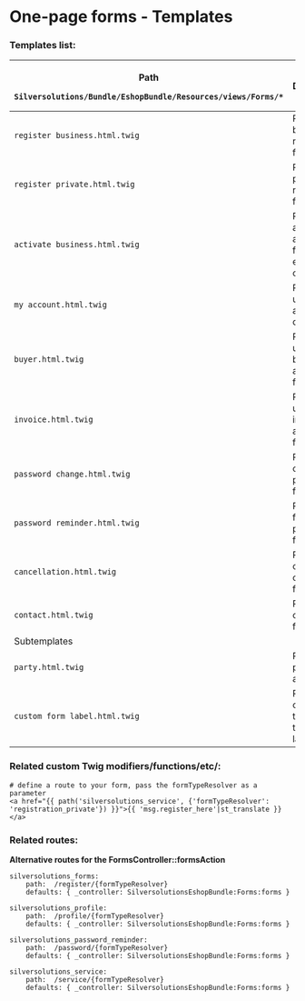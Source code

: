 #  One-page forms - Templates 

### Templates list:

<table>
<colgroup>
<col style="width: 50%" />
<col style="width: 50%" />
</colgroup>
<thead>
<tr class="header">
<th><p>Path</p>
<pre><code>Silversolutions/Bundle/EshopBundle/Resources/views/Forms/*</code></pre></th>
<th>Description</th>
</tr>
</thead>
<tbody>
<tr>
<td><pre><code>register_business.html.twig</code></pre></td>
<td>Renders the business registration form</td>
</tr>
<tr>
<td><pre><code>register_private.html.twig</code></pre></td>
<td>Renders the private registration form</td>
</tr>
<tr>
<td><pre><code>activate_business.html.twig</code></pre></td>
<td>Renders the account activation form for existing customers</td>
</tr>
<tr>
<td><pre><code>my_account.html.twig</code></pre></td>
<td>Renders the update my account data form</td>
</tr>
<tr>
<td><pre><code>buyer.html.twig</code></pre></td>
<td>Renders the update the buyer address form</td>
</tr>
<tr>
<td><pre><code>invoice.html.twig</code></pre></td>
<td>Renders update the invoice address form</td>
</tr>
<tr>
<td><pre><code>password_change.html.twig</code></pre></td>
<td>Renders the change password form</td>
</tr>
<tr>
<td><pre><code>password_reminder.html.twig</code></pre></td>
<td>Renders the forgot password form</td>
</tr>
<tr>
<td><pre><code>cancellation.html.twig</code></pre></td>
<td>Renders the online cancellation form (RMA)</td>
</tr>
<tr>
<td><pre><code>contact.html.twig</code></pre></td>
<td>Renders the contact us form</td>
</tr>
<tr>
<td>Subtemplates</td>
<td> </td>
</tr>
<tr>
<td><pre><code>party.html.twig</code></pre></td>
<td>Renders the party form attributes</td>
</tr>
<tr>
<td><pre><code>custom_form_label.html.twig</code></pre></td>
<td>Renders custom template for the form label</td>
</tr>
</tbody>
</table>

### Related custom Twig modifiers/functions/etc/:

``` 
# define a route to your form, pass the formTypeResolver as a parameter
<a href="{{ path('silversolutions_service', {'formTypeResolver': 'registration_private'}) }}">{{ 'msg.register_here'|st_translate }}</a>
```

### Related routes:

**Alternative routes for the FormsController::formsAction**

``` 
silversolutions_forms:
    path:  /register/{formTypeResolver}
    defaults: { _controller: SilversolutionsEshopBundle:Forms:forms }

silversolutions_profile:
    path:  /profile/{formTypeResolver}
    defaults: { _controller: SilversolutionsEshopBundle:Forms:forms }

silversolutions_password_reminder:
    path:  /password/{formTypeResolver}
    defaults: { _controller: SilversolutionsEshopBundle:Forms:forms }

silversolutions_service:
    path:  /service/{formTypeResolver}
    defaults: { _controller: SilversolutionsEshopBundle:Forms:forms }
```

